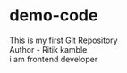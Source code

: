 # demo-code
This is my first Git Repository
<br>
Author - Ritik kamble
<br>
i am frontend developer
